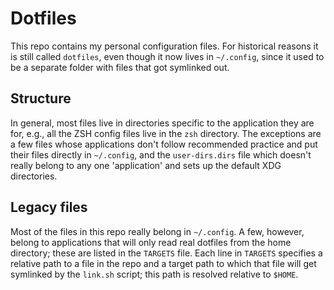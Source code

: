 # Dotfiles

This repo contains my personal configuration files. For historical reasons it
is still called `dotfiles`, even though it now lives in `~/.config`, since it
used to be a separate folder with files that got symlinked out.

## Structure

In general, most files live in directories specific to the application they are
for, e.g., all the ZSH config files live in the `zsh` directory. The exceptions
are a few files whose applications don't follow recommended practice and put
their files directly in `~/.config`, and the `user-dirs.dirs` file which
doesn't really belong to any one 'application' and sets up the default XDG
directories.

## Legacy files

Most of the files in this repo really belong in `~/.config`. A few, however,
belong to applications that will only read real dotfiles from the home
directory; these are listed in the `TARGETS` file. Each line in `TARGETS`
specifies a relative path to a file in the repo and a target path to which
that file will get symlinked by the `link.sh` script; this path is resolved
relative to `$HOME`.
